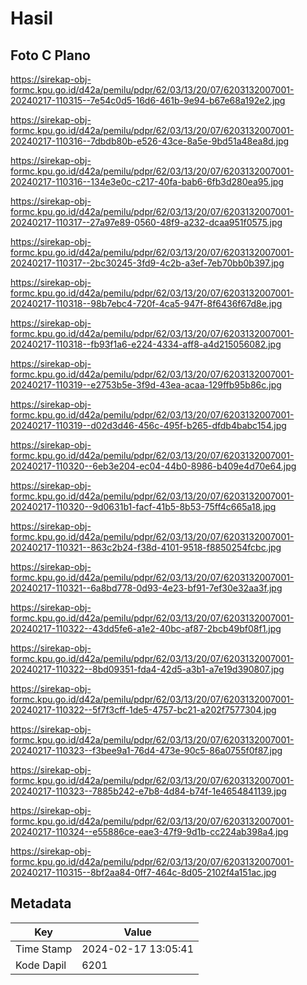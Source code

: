# Hasil

## Foto C Plano

https://sirekap-obj-formc.kpu.go.id/d42a/pemilu/pdpr/62/03/13/20/07/6203132007001-20240217-110315--7e54c0d5-16d6-461b-9e94-b67e68a192e2.jpg

https://sirekap-obj-formc.kpu.go.id/d42a/pemilu/pdpr/62/03/13/20/07/6203132007001-20240217-110316--7dbdb80b-e526-43ce-8a5e-9bd51a48ea8d.jpg

https://sirekap-obj-formc.kpu.go.id/d42a/pemilu/pdpr/62/03/13/20/07/6203132007001-20240217-110316--134e3e0c-c217-40fa-bab6-6fb3d280ea95.jpg

https://sirekap-obj-formc.kpu.go.id/d42a/pemilu/pdpr/62/03/13/20/07/6203132007001-20240217-110317--27a97e89-0560-48f9-a232-dcaa951f0575.jpg

https://sirekap-obj-formc.kpu.go.id/d42a/pemilu/pdpr/62/03/13/20/07/6203132007001-20240217-110317--2bc30245-3fd9-4c2b-a3ef-7eb70bb0b397.jpg

https://sirekap-obj-formc.kpu.go.id/d42a/pemilu/pdpr/62/03/13/20/07/6203132007001-20240217-110318--98b7ebc4-720f-4ca5-947f-8f6436f67d8e.jpg

https://sirekap-obj-formc.kpu.go.id/d42a/pemilu/pdpr/62/03/13/20/07/6203132007001-20240217-110318--fb93f1a6-e224-4334-aff8-a4d215056082.jpg

https://sirekap-obj-formc.kpu.go.id/d42a/pemilu/pdpr/62/03/13/20/07/6203132007001-20240217-110319--e2753b5e-3f9d-43ea-acaa-129ffb95b86c.jpg

https://sirekap-obj-formc.kpu.go.id/d42a/pemilu/pdpr/62/03/13/20/07/6203132007001-20240217-110319--d02d3d46-456c-495f-b265-dfdb4babc154.jpg

https://sirekap-obj-formc.kpu.go.id/d42a/pemilu/pdpr/62/03/13/20/07/6203132007001-20240217-110320--6eb3e204-ec04-44b0-8986-b409e4d70e64.jpg

https://sirekap-obj-formc.kpu.go.id/d42a/pemilu/pdpr/62/03/13/20/07/6203132007001-20240217-110320--9d0631b1-facf-41b5-8b53-75ff4c665a18.jpg

https://sirekap-obj-formc.kpu.go.id/d42a/pemilu/pdpr/62/03/13/20/07/6203132007001-20240217-110321--863c2b24-f38d-4101-9518-f8850254fcbc.jpg

https://sirekap-obj-formc.kpu.go.id/d42a/pemilu/pdpr/62/03/13/20/07/6203132007001-20240217-110321--6a8bd778-0d93-4e23-bf91-7ef30e32aa3f.jpg

https://sirekap-obj-formc.kpu.go.id/d42a/pemilu/pdpr/62/03/13/20/07/6203132007001-20240217-110322--43dd5fe6-a1e2-40bc-af87-2bcb49bf08f1.jpg

https://sirekap-obj-formc.kpu.go.id/d42a/pemilu/pdpr/62/03/13/20/07/6203132007001-20240217-110322--8bd09351-fda4-42d5-a3b1-a7e19d390807.jpg

https://sirekap-obj-formc.kpu.go.id/d42a/pemilu/pdpr/62/03/13/20/07/6203132007001-20240217-110322--5f7f3cff-1de5-4757-bc21-a202f7577304.jpg

https://sirekap-obj-formc.kpu.go.id/d42a/pemilu/pdpr/62/03/13/20/07/6203132007001-20240217-110323--f3bee9a1-76d4-473e-90c5-86a0755f0f87.jpg

https://sirekap-obj-formc.kpu.go.id/d42a/pemilu/pdpr/62/03/13/20/07/6203132007001-20240217-110323--7885b242-e7b8-4d84-b74f-1e4654841139.jpg

https://sirekap-obj-formc.kpu.go.id/d42a/pemilu/pdpr/62/03/13/20/07/6203132007001-20240217-110324--e55886ce-eae3-47f9-9d1b-cc224ab398a4.jpg

https://sirekap-obj-formc.kpu.go.id/d42a/pemilu/pdpr/62/03/13/20/07/6203132007001-20240217-110315--8bf2aa84-0ff7-464c-8d05-2102f4a151ac.jpg


## Metadata

| Key        | Value               |
| ---------- | ------------------- |
| Time Stamp | 2024-02-17 13:05:41 |
| Kode Dapil | 6201                |



